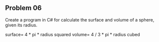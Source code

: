 ## Problem 06

Create a program in C# for calculate the surface and volume of a sphere, given its radius.

surface= 4 * pi * radius squared
volume= 4 / 3 * pi * radius cubed